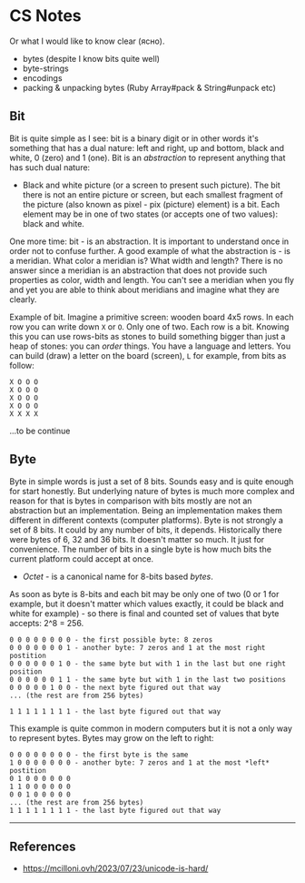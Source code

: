 # CS Notes

Or what I would like to know clear (ясно).

- bytes (despite I know bits quite well)
- byte-strings
- encodings
- packing & unpacking bytes (Ruby Array#pack & String#unpack etc)

## Bit

Bit is quite simple as I see: bit is a binary digit or in other words it's something that has a dual nature: left and right, up and bottom, black and white, 0 (zero) and 1 (one). Bit is an *abstraction* to represent anything that has such dual nature:

- Black and white picture (or a screen to present such picture). The bit there is not an entire picture or screen, but each smallest fragment of the picture (also known as pixel - pix (picture) element) is a bit. Each element may be in one of two states (or accepts one of two values): black and white.

One more time: bit - is an abstraction. It is important to understand once in order not to confuse further.
A good example of what the abstraction is - is a meridian. What color a meridian is? What width and length?
There is no answer since a meridian is an abstraction that does not provide such properties as color, width and length. You can't see a meridian when you fly and yet you are able to think about meridians and imagine what they are clearly.

Example of bit. Imagine a primitive screen: wooden board 4x5 rows. In each row you can write down `X` or `O`. Only one of two.
Each row is a bit. Knowing this you can use rows-bits as stones to build something bigger than just a heap of stones: you can *order* things. You have a language and letters. You can build (draw) a letter on the board (screen), `L` for example, from bits as follow:


```
X O O O
X O O O
X O O O
X O O O
X X X X
```

...to be continue

## Byte

Byte in simple words is just a set of 8 bits. Sounds easy and is quite enough for start honestly.
But underlying nature of bytes is much more complex and reason for that is bytes in comparison with bits mostly are not an abstraction but an implementation. Being an implementation makes them different in different contexts (computer platforms).
Byte is not strongly a set of 8 bits. It could by any number of bits, it depends. Historically there were bytes of 6, 32 and 36 bits. It doesn't matter so much. It just for convenience. The number of bits in a single byte is how much bits the current platform could accept at once.

- *Octet* - is a canonical name for 8-bits based *bytes*.

As soon as byte is 8-bits and each bit may be only one of two (0 or 1 for example, but it doesn't matter which values exactly, it could be black and white for example) - so there is final and counted set of values that byte accepts: 2^8 = 256.


```
0 0 0 0 0 0 0 0 - the first possible byte: 8 zeros
0 0 0 0 0 0 0 1 - another byte: 7 zeros and 1 at the most right postition
0 0 0 0 0 0 1 0 - the same byte but with 1 in the last but one right position
0 0 0 0 0 0 1 1 - the same byte but with 1 in the last two positions
0 0 0 0 0 1 0 0 - the next byte figured out that way
... (the rest are from 256 bytes)

1 1 1 1 1 1 1 1 - the last byte figured out that way
```

This example is quite common in modern computers but it is not a only way to represent bytes. Bytes may grow on the left to right:

```
0 0 0 0 0 0 0 0 - the first byte is the same
1 0 0 0 0 0 0 0 - another byte: 7 zeros and 1 at the most *left* postition
0 1 0 0 0 0 0 0
1 1 0 0 0 0 0 0
0 0 1 0 0 0 0 0
... (the rest are from 256 bytes)
1 1 1 1 1 1 1 1 - the last byte figured out that way
```

---

## References

- https://mcilloni.ovh/2023/07/23/unicode-is-hard/
